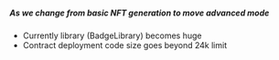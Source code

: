 ##### As we change from basic NFT generation to move advanced mode
- Currently library (BadgeLibrary) becomes huge
- Contract deployment code size goes beyond 24k limit 
```

```